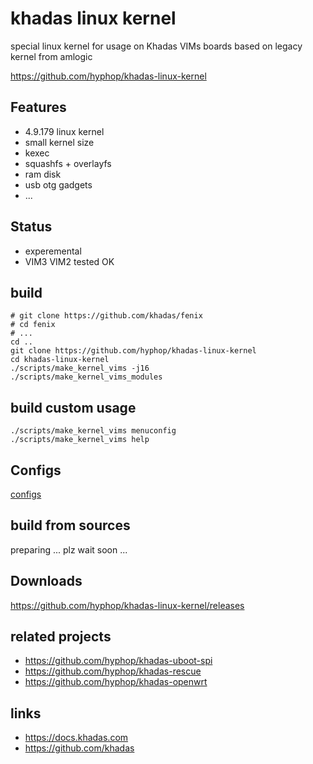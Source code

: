 # khadas linux kernel

special linux kernel for usage on Khadas VIMs boards based on legacy kernel from amlogic

https://github.com/hyphop/khadas-linux-kernel

## Features

+ 4.9.179 linux kernel
+ small kernel size
+ kexec
+ squashfs + overlayfs
+ ram disk
+ usb otg gadgets
+ ...

## Status

+ experemental
+ VIM3 VIM2 tested OK

## build

    # git clone https://github.com/khadas/fenix
    # cd fenix
    # ...
    cd ..
    git clone https://github.com/hyphop/khadas-linux-kernel
    cd khadas-linux-kernel
    ./scripts/make_kernel_vims -j16
    ./scripts/make_kernel_vims_modules

## build custom usage

    ./scripts/make_kernel_vims menuconfig
    ./scripts/make_kernel_vims help


## Configs

[configs](configs)

## build from sources

preparing ... plz wait soon ...

## Downloads

https://github.com/hyphop/khadas-linux-kernel/releases


## related projects

+ https://github.com/hyphop/khadas-uboot-spi
+ https://github.com/hyphop/khadas-rescue
+ https://github.com/hyphop/khadas-openwrt

## links

+ https://docs.khadas.com
+ https://github.com/khadas
